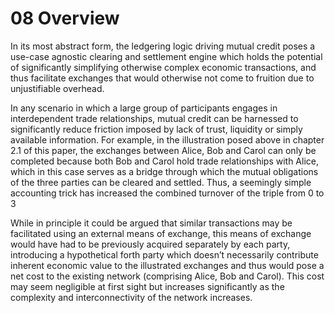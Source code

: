 # 08 Overview

In its most abstract form, the ledgering logic driving mutual credit poses a use-case agnostic clearing and settlement engine which holds the potential of significantly simplifying otherwise complex economic transactions, and thus facilitate exchanges that would otherwise not come to fruition due to unjustifiable overhead.

In any scenario in which a large group of participants engages in interdependent trade relationships, mutual credit can be harnessed to significantly reduce friction imposed by lack of trust, liquidity or simply available information. For example, in the illustration posed above in chapter 2.1 of this paper, the exchanges between Alice, Bob and Carol can only be completed because both Bob and Carol hold trade relationships with Alice, which in this case serves as a bridge through which the mutual obligations of the three parties can be cleared and settled. Thus, a seemingly simple accounting trick has increased the combined turnover of the triple from 0 to 3

While in principle it could be argued that similar transactions may be facilitated using an external means of exchange, this means of exchange would have had to be previously acquired separately by each party, introducing a hypothetical forth party which doesn’t necessarily contribute inherent economic value to the illustrated exchanges and thus would pose a net cost to the existing network (comprising Alice, Bob and Carol). This cost may seem negligible at first sight but increases significantly as the complexity and interconnectivity of the network increases.
